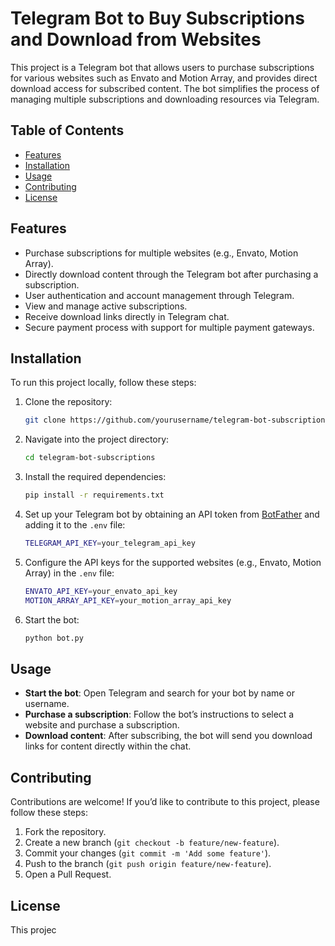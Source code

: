 # Telegram Bot to Buy Subscriptions and Download from Websites

This project is a Telegram bot that allows users to purchase subscriptions for various websites such as Envato and Motion Array, and provides direct download access for subscribed content. The bot simplifies the process of managing multiple subscriptions and downloading resources via Telegram.

## Table of Contents
- [Features](#features)
- [Installation](#installation)
- [Usage](#usage)
- [Contributing](#contributing)
- [License](#license)

## Features

- Purchase subscriptions for multiple websites (e.g., Envato, Motion Array).
- Directly download content through the Telegram bot after purchasing a subscription.
- User authentication and account management through Telegram.
- View and manage active subscriptions.
- Receive download links directly in Telegram chat.
- Secure payment process with support for multiple payment gateways.

## Installation

To run this project locally, follow these steps:

1. Clone the repository:
    ```bash
    git clone https://github.com/yourusername/telegram-bot-subscriptions.git
    ```

2. Navigate into the project directory:
    ```bash
    cd telegram-bot-subscriptions
    ```

3. Install the required dependencies:
    ```bash
    pip install -r requirements.txt
    ```

4. Set up your Telegram bot by obtaining an API token from [BotFather](https://core.telegram.org/bots#botfather) and adding it to the `.env` file:
    ```bash
    TELEGRAM_API_KEY=your_telegram_api_key
    ```

5. Configure the API keys for the supported websites (e.g., Envato, Motion Array) in the `.env` file:
    ```bash
    ENVATO_API_KEY=your_envato_api_key
    MOTION_ARRAY_API_KEY=your_motion_array_api_key
    ```

6. Start the bot:
    ```bash
    python bot.py
    ```

## Usage

- **Start the bot**: Open Telegram and search for your bot by name or username.
- **Purchase a subscription**: Follow the bot’s instructions to select a website and purchase a subscription.
- **Download content**: After subscribing, the bot will send you download links for content directly within the chat.

## Contributing

Contributions are welcome! If you’d like to contribute to this project, please follow these steps:

1. Fork the repository.
2. Create a new branch (`git checkout -b feature/new-feature`).
3. Commit your changes (`git commit -m 'Add some feature'`).
4. Push to the branch (`git push origin feature/new-feature`).
5. Open a Pull Request.

## License

This projec

